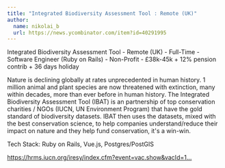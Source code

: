 ```yaml
---
title: "Integrated Biodiversity Assessment Tool : Remote (UK)"
author:
  name: nikolai_b
  url: https://news.ycombinator.com/item?id=40291995
---
```

Integrated Biodiversity Assessment Tool - Remote (UK) - Full-Time - Software Engineer (Ruby on Rails) - Non-Profit - £38k-45k + 12% pension contrib + 36 days holiday

Nature is declining globally at rates unprecedented in human history. 1 million animal and plant species are now threatened with extinction, many within decades, more than ever before in human history. The Integrated Biodiversity Assessment Tool (IBAT) is an partnership of top conservation charities &#x2F; NGOs (IUCN, UN Environment Program) that have the gold standard of biodiversity datasets.   IBAT then uses the datasets, mixed with the best conservation science, to help companies understand&#x2F;reduce their impact on nature and they help fund conservation, it&#x27;s a win-win.

Tech Stack: Ruby on Rails, Vue.js, Postgres&#x2F;PostGIS

<a href="https:&#x2F;&#x2F;hrms.iucn.org&#x2F;iresy&#x2F;index.cfm?event=vac.show&amp;vacId=10893" rel="nofollow">https:&#x2F;&#x2F;hrms.iucn.org&#x2F;iresy&#x2F;index.cfm?event=vac.show&amp;vacId=1...</a>
